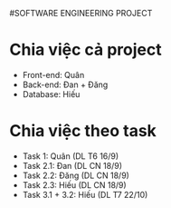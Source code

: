 #SOFTWARE ENGINEERING PROJECT
<h1>Chia việc cả project</h1>

- Front-end: Quân
- Back-end: Đan + Đăng
- Database: Hiếu

<h1>Chia việc theo task</h1>

- Task 1: Quân (DL T6 16/9)
- Task 2.1: Đan (DL CN 18/9)
- Task 2.2: Đăng (DL CN 18/9)
- Task 2.3: Hiếu (DL CN 18/9)
- Task 3.1 + 3.2: Hiếu (DL T7 22/10)

